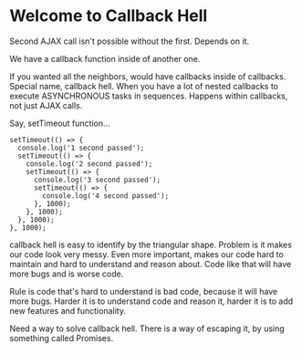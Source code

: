 # Welcome to Callback Hell

Second AJAX call isn't possible without the first. Depends on it.

We have a callback function inside of another one.

If you wanted all the neighbors, would have callbacks inside of callbacks. Special name, callback hell. When you have a lot of nested callbacks to execute ASYNCHRONOUS tasks in sequences. Happens within callbacks, not just AJAX calls.

Say, setTimeout function...

```
setTimeout(() => {
  console.log('1 second passed');
  setTimeout(() => {
    console.log('2 second passed');
    setTimeout(() => {
      console.log('3 second passed');
      setTimeout(() => {
        console.log('4 second passed');
      }, 1000);
    }, 1000);
  }, 1000);
}, 1000);
```

callback hell is easy to identify by the triangular shape. Problem is it makes our code look very messy. Even more important, makes our code hard to maintain and hard to understand and reason about. Code like that will have more bugs and is worse code.

Rule is code that's hard to understand is bad code, because it will have more bugs. Harder it is to understand code and reason it, harder it is to add new features and functionality.

Need a way to solve callback hell. There is a way of escaping it, by using something called Promises.
